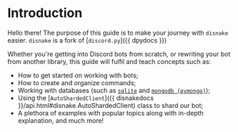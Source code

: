# Introduction

Hello there! The purpose of this guide is to make your journey with `disnake` easier. `disnake` is a fork of
[`discord.py`]({{ dpydocs }})

Whether you're getting into Discord bots from scratch, or rewriting your bot from another library, this guide will
fulfil and teach concepts such as:

-   How to get started on working with bots;
-   How to create and organize commands;
-   Working with databases (such as [`sqlite`][sqlite-docs] and [`mongodb (pymongo)`][mongodb-docs]);
-   Using the [`AutoShardedClient`]({{ disnakedocs }}/api.html#disnake.AutoShardedClient) class to shard our bot;
-   A plethora of examples with popular topics along with in-depth explanation, and much more!

[sqlite-docs]: https://docs.python.org/3/library/sqlite3.html
[mongodb-docs]: https://pymongo.readthedocs.io/en/stable
